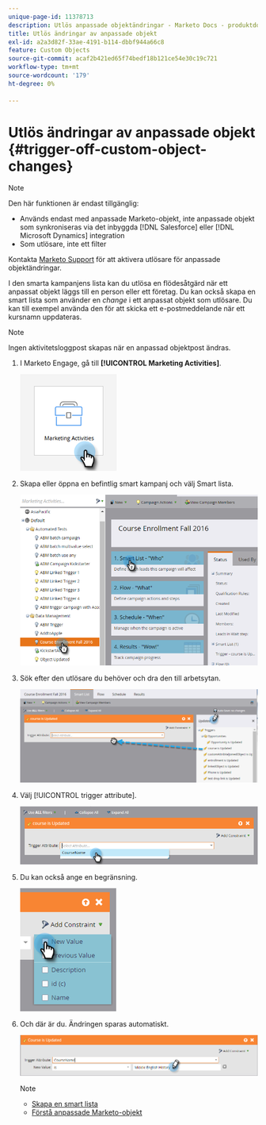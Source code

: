 ```yaml
---
unique-page-id: 11378713
description: Utlös anpassade objektändringar - Marketo Docs - produktdokumentation
title: Utlös ändringar av anpassade objekt
exl-id: a2a3d82f-33ae-4191-b114-dbbf944a66c8
feature: Custom Objects
source-git-commit: acaf2b421ed65f74bedf18b121ce54e30c19c721
workflow-type: tm+mt
source-wordcount: '179'
ht-degree: 0%

---
```


# Utlös ändringar av anpassade objekt {#trigger-off-custom-object-changes}

>[!NOTE]
>
>Den här funktionen är endast tillgänglig:
>
>* Används endast med anpassade Marketo-objekt, inte anpassade objekt som synkroniseras via det inbyggda [!DNL Salesforce] eller [!DNL Microsoft Dynamics] integration
>* Som utlösare, inte ett filter
>
>Kontakta [Marketo Support](https://nation.marketo.com/t5/Support/ct-p/Support) för att aktivera utlösare för anpassade objektändringar.

I den smarta kampanjens lista kan du utlösa en flödesåtgärd när ett anpassat objekt läggs till en person eller ett företag. Du kan också skapa en smart lista som använder en _change_ i ett anpassat objekt som utlösare. Du kan till exempel använda den för att skicka ett e-postmeddelande när ett kursnamn uppdateras.

>[!NOTE]
>
>Ingen aktivitetsloggpost skapas när en anpassad objektpost ändras.

1. I Marketo Engage, gå till **[!UICONTROL Marketing Activities]**.

   ![](assets/trigger-off-custom-object-changes-1.png)

1. Skapa eller öppna en befintlig smart kampanj och välj Smart lista.

   ![](assets/trigger-off-custom-object-changes-2.png)

1. Sök efter den utlösare du behöver och dra den till arbetsytan.

   ![](assets/trigger-off-custom-object-changes-3.png)

1. Välj [!UICONTROL trigger attribute].

   ![](assets/trigger-off-custom-object-changes-4.png)

1. Du kan också ange en begränsning.

   ![](assets/trigger-off-custom-object-changes-5.png)

1. Och där är du. Ändringen sparas automatiskt.

   ![](assets/trigger-off-custom-object-changes-6.png)

   >[!NOTE]
   >
   >* [Skapa en smart lista](/help/marketo/product-docs/core-marketo-concepts/smart-lists-and-static-lists/creating-a-smart-list/create-a-smart-list.md)
   >* [Förstå anpassade Marketo-objekt](/help/marketo/product-docs/administration/marketo-custom-objects/understanding-marketo-custom-objects.md)

